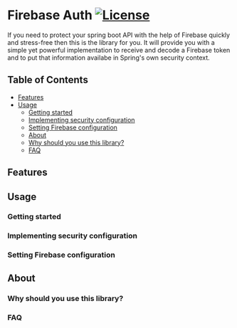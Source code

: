 # Firebase Auth [![License](https://img.shields.io/github/license/devtony101/firebaseauth?style=flat-square)](https://github.com/DevTony101/firebaseauth/blob/main/LICENSE)

If you need to protect your spring boot API with the help of Firebase quickly and stress-free then this is the library for you.
It will provide you with a simple yet powerful implementation to receive and decode a Firebase token and to put that information availabe
in Spring's own security context.

## Table of Contents
* [Features](#features)
* [Usage](#usage)
  * [Getting started](#getting-started)
  * [Implementing security configuration](#implementing-security-configuration)
  * [Setting Firebase configuration](#setting-firebase-configuration)
  * [About](#about)
   * [Why should you use this library?](#why-should-you-use-this-library)
   * [FAQ](#faq)

## Features

## Usage
### Getting started
### Implementing security configuration
### Setting Firebase configuration

## About
### Why should you use this library?
### FAQ
